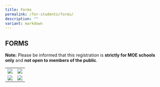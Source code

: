 ```yaml
---
title: Forms
permalink: /for-students/forms/
description: ""
variant: markdown
---
```

## FORMS

**Note:** Please be informed that this registration is **strictly for MOE schools only** and **not open to members of the public**.

|   |   |
|---|---|
|  <a target="blank" href="https://for.edu.sg/reg-links-access-uptlc"><img src="/images/New_Student_Registration.png"> </a> | <a target="blank" href="https://for.edu.sg/reg-links-access-uptlc"><img src="/images/Tamil%20-%20B.png"> </a>  |
| <a target="blank" href="https://for.edu.sg/reg-links-access-uptlc"><img src="/images/REGISTRATION-FORM-FOR-LIT.png"> </a>|  <a target="blank" href="https://for.edu.sg/reg-links-access-uptlc"><img src="/images/Icons/htl.png"> </a>